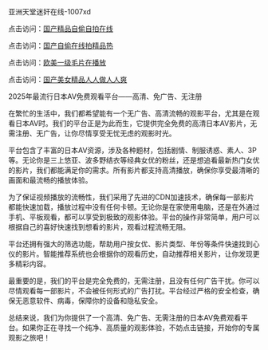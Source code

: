 亚洲天堂迷奸在线-1007xd

点击访问：<a href="https://heiliaozj3tjd.pages.dev/">国产精品自偷自拍在线</a>

点击访问：<a href="https://heiliaowt0d7p.pages.dev/">国产自偷在线拍精品热</a>

点击访问：<a href="https://heiliaoxqkkct.pages.dev/">欧美一级毛片在播放</a>

点击访问：<a href="https://heiliaoxwd5i8.pages.dev/">国产美女精品人人做人人爽</a>

2025年最流行日本AV免费观看平台——高清、免广告、无注册

在繁忙的生活中，我们都希望能有一个无广告、高清流畅的观影平台，尤其是在观看日本AV时。我们的平台正是为此而生，它提供完全免费的高清日本AV影片，无需注册、无广告，让你尽情享受无忧无虑的观影时光。

平台包含了丰富的日本AV资源，涉及各种题材，包括剧情、制服诱惑、素人、3P等。无论你是三上悠亚、波多野结衣等经典女优的粉丝，还是想追看最新热门女优的影片，我们都能满足你的需求。所有影片都支持高清播放，确保你享受最清晰的画面和最流畅的播放体验。

为了保证视频播放的流畅性，我们采用了先进的CDN加速技术，确保每一部影片都能快速加载，播放过程中没有任何卡顿。无论你是在家使用电脑，还是在外通过手机、平板观看，都可以享受到极致的观影体验。平台的操作非常简单，用户可以根据自己的喜好快速找到想看的影片，观看过程流畅无阻。

平台还拥有强大的筛选功能，帮助用户按女优、影片类型、年份等条件快速找到心仪的影片。智能推荐系统也会根据你的观看历史，自动推荐相关影片，让你发现更多精彩内容。

最重要的是，我们的平台是完全免费的，无需注册，且没有任何广告干扰。你可以尽情观看每一部影片，不会被任何形式的广告打扰。平台经过严格的安全检查，确保无恶意软件、病毒，保障你的设备和隐私安全。

总结来说，我们为你提供了一个高清、免广告、无需注册的日本AV免费观看平台。如果你正在寻找一个纯净、高质量的观影体验，不妨点击链接，开始你的专属观影之旅吧！

<span style="display:none;">[Canonical link](https://github.com/xued963/riben98706 )</span>
